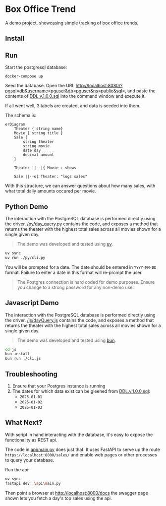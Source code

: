 # Box Office Trend

A demo project, showcasing simple tracking of  box office trends.

## Install

## Run

Start the postgresql database:

```shell
docker-compose up
```

Seed the database. Open the URL [http://localhost:8080/?pgsql=db&username=pguser&db=pguser&ns=public&sql=](http://localhost:8080/?pgsql=db&username=pguser&db=pguser&ns=public&sql=), and paste the contents of [DDL.v.1.0.0.sql]( ./DDL.v.1.0.0.sql) into the command window and execute it.

If all went well, 3 tabels are created, and data is seeded into them.

The schema is:

```mermaid
erDiagram
    Theater { string name}
    Movie { string title }
    Sale { 
        string theater
        string movie
        date day
        decimal amount
    }

    Theater ||--|{ Movie : shows
    
    Sale ||--o{ Theater: "logs sales"        
```

With this structure, we can answer questions about how many sales, with what total daily amounts occured per movie.

## Python Demo

The interaction with the PostgreSQL database is performed directly using the driver. [/py/day_query.py](/py/day_query.py) contains the code, and exposes a method that returns the theater with the highest total sales across all movies shown for a single given day.

> The demo was developed and tested using [uv](//docs.astral.sh/uv/).

```bash
uv sync
uv run ./py/cli.py 
```

You will be prompted for a date. The date should be entered in `YYYY-MM-DD` format. Failure to enter a date in this format will re-prompt the user.

> The Postgres connection is hard coded for demo purposes. Ensure you change to a strong password for any non-demo use.

## Javascript Demo

The interaction with the PostgreSQL database is performed directly using the driver. [/js/dayQuery.js](/js/dayQuery.js) contains the code, and exposes a method that returns the theater with the highest total sales across all movies shown for a single given day.

> The demo was developed and tested using [bun](//bun.sh/).

```bash
cd js
bun install
bun run ./cli.js
```

## Troubleshooting

1. Ensure that your Postgres instance is running
1. The dates for which data exist can be gleened from [DDL.v.1.0.0.sql](/DDL.v.1.0.0.sql):
    - `2025-01-01`
    - `2025-01-02`
    - `2025-01-03`

## What Next?

With script in hand interacting with the database, it's easy to expose the functionality as REST api.

The code in [api/main.py](api/main.py) does just that. It uses FastAPI to serve up the route `https://localhost:8000/sales/` and enable web pages or other processes to query your database.

Run the api:

```bash
uv sync
fastapi dev .\api\main.py
```

Then point a browser at [http://localhost:8000/docs](http://localhost:8000/docs) the swagger page shown lets you fetch a day's top sales using the api.
